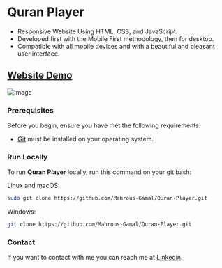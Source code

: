 # Quran Player
- Responsive Website Using HTML, CSS, and JavaScript.
- Developed first with the Mobile First methodology, then for desktop.
- Compatible with all mobile devices and with a beautiful and pleasant user interface.

## [Website Demo](https://mahrous-gamal.github.io/Quran-Player/)

![image](https://github.com/Mahrous-Gamal/Quran-Player/assets/105131896/81a62bc9-d827-4ae2-961a-f8672811b0e5)


### Prerequisites

Before you begin, ensure you have met the following requirements:

* [Git](https://git-scm.com/downloads "Download Git") must be installed on your operating system.

### Run Locally

To run **Quran Player** locally, run this command on your git bash:

Linux and macOS:

```bash
sudo git clone https://github.com/Mahrous-Gamal/Quran-Player.git
```

Windows:

```bash
git clone https://github.com/Mahrous-Gamal/Quran-Player.git
```

### Contact

If you want to contact with me you can reach me at [Linkedin](https://www.linkedin.com/in/mahrous-gamal-044693218/).
